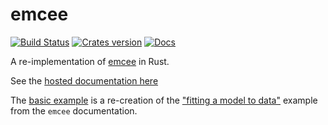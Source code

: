 # emcee

[![Build Status](https://travis-ci.org/mindriot101/rust-emcee.svg?branch=master)](https://travis-ci.org/mindriot101/rust-emcee)
[![Crates version](https://img.shields.io/crates/v/emcee.svg)](https://crates.io/crates/emcee)
[![Docs](https://img.shields.io/badge/docs-emcee-brightgreen.svg)](https://docs.rs/emcee)

A re-implementation of [emcee][1] in Rust.

See the [hosted documentation here][2]

The [basic example][3] is a re-creation of the ["fitting a model to
data"][4] example from the `emcee` documentation.

[1]: http://dan.iel.fm/emcee/current/
[2]: https://docs.rs/emcee
[3]: https://github.com/mindriot101/rust-emcee/blob/master/examples/basic.rs
[4]: http://dan.iel.fm/emcee/current/user/line/
